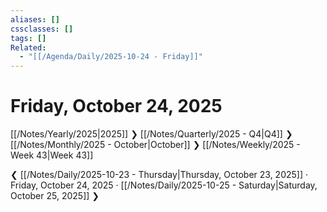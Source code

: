 ```yaml
---
aliases: []
cssclasses: []
tags: []
Related:
  - "[[/Agenda/Daily/2025-10-24 - Friday]]"
---
```

# Friday, October 24, 2025

[[/Notes/Yearly/2025|2025]] ❯ [[/Notes/Quarterly/2025 - Q4|Q4]] ❯ [[/Notes/Monthly/2025 - October|October]] ❯ [[/Notes/Weekly/2025 - Week 43|Week 43]]

❮ [[/Notes/Daily/2025-10-23 - Thursday|Thursday, October 23, 2025]] · Friday, October 24, 2025 · [[/Notes/Daily/2025-10-25 - Saturday|Saturday, October 25, 2025]] ❯



